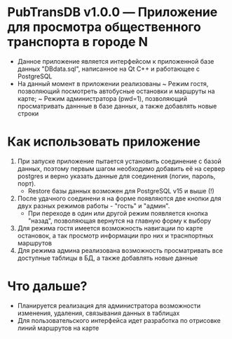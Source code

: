 # PubTransDB v1.0.0 — Приложение для просмотра общественного транспорта в городе N
- Данное приложение является интерфейсом к приложенной базе данных "DBdata.sql", написанное на Qt C++ и работающее с PostgreSQL
- На данный момент в приложении реализованы
    ~ Режим гостя, позволяющий посмотреть автобусные остановки и маршруты на карте;
    ~ Режим администратора (pwd=1), позволяющий просматривать даннные в базе данных, а также добавлять новые строки
# Как использовать приложение
1) При запуске приложение пытается установить соединение с базой данных, поэтому первым шагом необходимо добавить её на сервер postgres и
   верно указать данные для соединения (логин, пароль, порт).
    - Restore базы данных возможен для PostgreSQL v15 и выше (!)
2) После удачного соединени
я на форме появляются две кнопки для двух разных режимов работы - "гость" и "админ".
    - При переходе в один или другой режим появляется кнопка "назад", позволяющая вернутся на главную форму к выбору
3) Для режима гостя имеется возможность навигации по карте остановок, а так просмотр информации про них и траснпортных маршрутов
4) Для режима админа реализована возможность просматривать все доступные таблицы в БД, а также добавлять новые данные
# Что дальше?
- Планируется реализация для администратора возможности изменения, удаления, связывания данных в таблицах
- Для пользовательского интерфейса идет разработка по отрисовке линий маршрутов на карте
